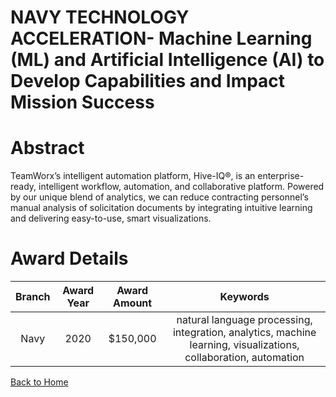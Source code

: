 
NAVY TECHNOLOGY ACCELERATION- Machine Learning (ML) and Artificial Intelligence (AI) to Develop Capabilities and Impact Mission Success
=======================================================================================================================================

# Abstract


TeamWorx’s intelligent automation platform, Hive-IQ®, is an enterprise-ready, intelligent workflow, automation, and collaborative platform. Powered by our unique blend of analytics, we can reduce contracting personnel’s manual analysis of solicitation documents by integrating intuitive learning and delivering easy-to-use, smart visualizations.  

# Award Details

|Branch|Award Year|Award Amount|Keywords|
| :---: | :---: | :---: | :---: |
|Navy|2020|$150,000|natural language processing, integration, analytics, machine learning, visualizations, collaboration, automation|
  
  


[Back to Home](https://github.com/chrischow/dod_sbir_awards#2102)